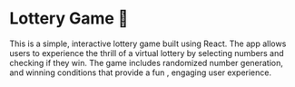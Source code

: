 # Lottery Game 🎲
This is a simple, interactive lottery game built using React. The app allows users to experience the thrill of a virtual lottery by selecting numbers and checking if they win. The game includes randomized number generation, and winning conditions that provide a fun , engaging user experience.
